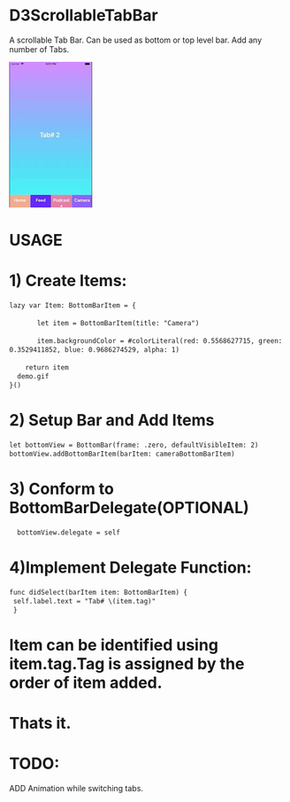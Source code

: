 # D3ScrollableTabBar
A scrollable Tab Bar. Can be used as bottom or top level bar. Add any number of Tabs.

![](bottomBarGif.gif)

# USAGE
# 1) Create Items:


    lazy var Item: BottomBarItem = {
    
           let item = BottomBarItem(title: "Camera")
        
           item.backgroundColor = #colorLiteral(red: 0.5568627715, green: 0.3529411852, blue: 0.9686274529, alpha: 1)
           
        return item
      demo.gif  
    }()
    
# 2) Setup Bar and Add Items

    let bottomView = BottomBar(frame: .zero, defaultVisibleItem: 2)
    bottomView.addBottomBarItem(barItem: cameraBottomBarItem)
    
   
# 3) Conform to BottomBarDelegate(OPTIONAL)
      
      bottomView.delegate = self
 
# 4)Implement Delegate Function:

    func didSelect(barItem item: BottomBarItem) {
	 self.label.text = "Tab# \(item.tag)"
     }
# Item can be identified using item.tag.Tag is assigned by the order of item added.
# Thats it.
 
 # TODO:
 ADD Animation while switching tabs.
